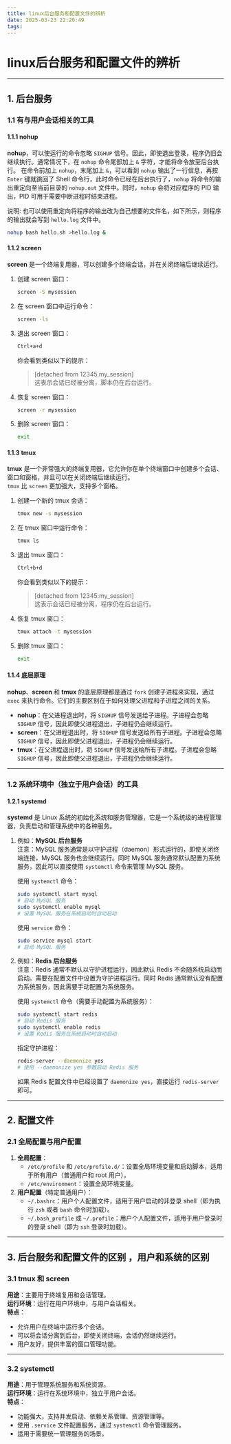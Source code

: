 ```yaml
---
title: linux后台服务和配置文件的辨析
date: 2025-03-23 22:20:49
tags:
---
```


# linux后台服务和配置文件的辨析

---

## 1. 后台服务

### 1.1 有与用户会话相关的工具

#### 1.1.1 nohup
**nohup**，可以使运行的命令忽略 `SIGHUP` 信号。因此，即使退出登录，程序仍旧会继续执行。通常情况下，在 `nohup` 命令尾部加上 `&` 字符，才能将命令放至后台执行。
在命令前加上 `nohup`，末尾加上 `&`，可以看到 `nohup` 输出了一行信息，再按 `Enter` 键就跳回了 Shell 命令行，此时命令已经在后台执行了，`nohup` 将命令的输出重定向至当前目录的 `nohup.out` 文件中。同时，`nohup` 会将对应程序的 PID 输出，PID 可用于需要中断进程时结束进程。

说明: 也可以使用重定向将程序的输出改为自己想要的文件名，如下所示，则程序的输出就会写到 `hello.log` 文件中。
```bash
nohup bash hello.sh >hello.log &
```

#### 1.1.2 screen
**screen** 是一个终端复用器，可以创建多个终端会话，并在关闭终端后继续运行。

1. 创建 screen 窗口：
   ```bash
   screen -S mysession
   ```
2. 在 screen 窗口中运行命令：
   ```bash
   screen -ls
   ```
3. 退出 screen 窗口：
   ```bash
   Ctrl+a+d
   ```
   你会看到类似以下的提示：
   > [detached from 12345.my_session]  
   这表示会话已经被分离，脚本仍在后台运行。
4. 恢复 screen 窗口：
   ```bash
   screen -r mysession
   ```
5. 删除 screen 窗口：
   ```bash
   exit
   ```

#### 1.1.3 tmux
**tmux** 是一个非常强大的终端复用器，它允许你在单个终端窗口中创建多个会话、窗口和窗格，并且可以在关闭终端后继续运行。  
`tmux` 比 `screen` 更加强大，支持多个窗格。

1. 创建一个新的 tmux 会话：
   ```bash
   tmux new -s mysession
   ```
2. 在 tmux 窗口中运行命令：
   ```bash
   tmux ls
   ```
3. 退出 tmux 窗口：
   ```bash
   Ctrl+b+d
   ```
   你会看到类似以下的提示：
   > [detached from 12345:my_session]  
   这表示会话已经被分离，程序仍在后台运行。
4. 恢复 tmux 窗口：
   ```bash
   tmux attach -t mysession
   ```
5. 删除 tmux 窗口：
   ```bash
   exit
   ```

#### 1.1.4 底层原理
**nohup**、**screen** 和 **tmux** 的底层原理都是通过 `fork` 创建子进程来实现，通过 `exec` 来执行命令。它们的主要区别在于如何处理父进程和子进程之间的关系。

- **nohup**：在父进程退出时，将 `SIGHUP` 信号发送给子进程。子进程会忽略 `SIGHUP` 信号，因此即使父进程退出，子进程仍会继续运行。
- **screen**：在父进程退出时，将 `SIGHUP` 信号发送给所有子进程。子进程会忽略 `SIGHUP` 信号，因此即使父进程退出，子进程仍会继续运行。
- **tmux**：在父进程退出时，将 `SIGHUP` 信号发送给所有子进程。子进程会忽略 `SIGHUP` 信号，因此即使父进程退出，子进程仍会继续运行。

---

### 1.2 系统环境中（独立于用户会话）的工具

#### 1.2.1 systemd
**systemd** 是 Linux 系统的初始化系统和服务管理器，它是一个系统级的进程管理器，负责启动和管理系统中的各种服务。

1. 例如：**MySQL 后台服务**  
   注意：MySQL 服务通常是以守护进程（daemon）形式运行的，即使关闭终端连接，MySQL 服务也会继续运行。同时 MySQL 服务通常默认配置为系统服务，因此可以直接使用 `systemctl` 命令来管理 MySQL 服务。

   使用 `systemctl` 命令：
   ```bash
   sudo systemctl start mysql 
   # 启动 MySQL 服务
   sudo systemctl enable mysql
   # 设置 MySQL 服务在系统启动时自动启动
   ``` 
   使用 `service` 命令：
   ```bash
   sudo service mysql start
   # 启动 MySQL 服务
   ```

2. 例如：**Redis 后台服务**  
   注意：Redis 通常不默认以守护进程运行，因此默认 Redis 不会随系统启动而启动。需要在配置文件中设置为守护进程运行。同时 Redis 通常默认没有配置为系统服务，因此需要手动配置为系统服务。

   使用 `systemctl` 命令（需要手动配置为系统服务）：
   ```bash
   sudo systemctl start redis
   # 启动 Redis 服务
   sudo systemctl enable redis
   # 设置 Redis 服务在系统启动时自动启动
   ```
   指定守护进程：
   ```bash
   redis-server --daemonize yes
   # 使用 --daemonize yes 参数启动 Redis 服务
   ```
   如果 Redis 配置文件中已经设置了 `daemonize yes`，直接运行 `redis-server` 即可。

---

## 2. 配置文件

### 2.1 全局配置与用户配置
1. **全局配置**：
   - `/etc/profile` 和 `/etc/profile.d/`：设置全局环境变量和启动脚本，适用于所有用户（普通用户和 root 用户）。
   - `/etc/environment`：设置全局环境变量。
2. **用户配置**（特定普通用户）：
   - `~/.bashrc`：用户个人配置文件，适用于用户启动的非登录 shell（即为执行 `zsh` 或者 `bash` 命令时加载）。
   - `~/.bash_profile` 或 `~/.profile`：用户个人配置文件，适用于用户登录时的登录 shell（即为 `ssh` 登录时加载）。

---

## 3. 后台服务和配置文件的区别 ，用户和系统的区别

### 3.1 tmux 和 screen
**用途**：主要用于终端复用和会话管理。  
**运行环境**：运行在用户环境中，与用户会话相关。  
**特点**：  
- 允许用户在终端中运行多个会话。  
- 可以将会话分离到后台，即使关闭终端，会话仍然继续运行。  
- 用户友好，提供丰富的窗口管理功能。

---

### 3.2 systemctl
**用途**：用于管理系统服务和系统资源。  
**运行环境**：运行在系统环境中，独立于用户会话。  
**特点**：  
- 功能强大，支持并发启动、依赖关系管理、资源管理等。  
- 使用 `.service` 文件配置服务，通过 `systemctl` 命令管理服务。  
- 适用于需要统一管理服务的场景。
